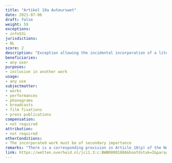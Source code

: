 ```yaml
---
title: "Artikel 18a Auteurswet"
date: 2021-07-06 
draft: false
weight: 59
exceptions:
- info53i
jurisdictions:
- NL
score: 2
description: "Exception allowing the incidental incorporation of a literary, scientific or artistic work as a component of secondary importance in another work." 
beneficiaries:
- any user
purposes: 
- inclusion in another work
usage:
- any use
subjectmatter:
- works
- performances
- phonograms
- broadcasts
- film fixations
- press publications
compensation:
- not required
attribution: 
- not required
otherConditions: 
- The incorporated work must be of secondary importance
remarks: "There is a corresponding provision in Article 10(p) of the Neighbouring Rights Act"
link: https://wetten.overheid.nl/jci1.3:c:BWBR0001886&hoofdstuk=I&paragraaf=6&artikel=18
---
```


